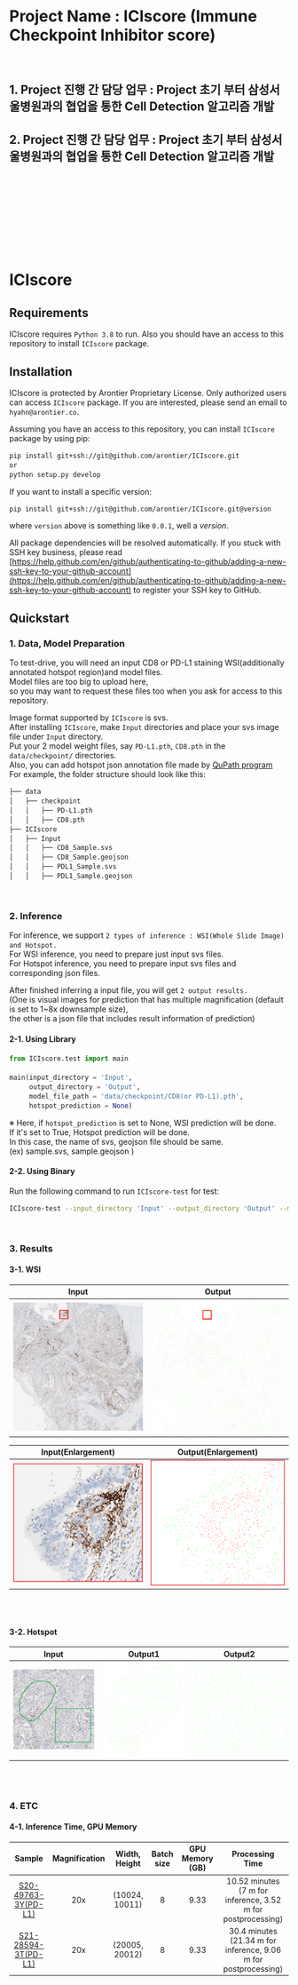 # Project Name : ICIscore (Immune Checkpoint Inhibitor score)

<br />

## 1. Project 진행 간 담당 업무 : Project 초기 부터 삼성서울병원과의 협업을 통한 Cell Detection 알고리즘 개발   
## 2. Project 진행 간 담당 업무 : Project 초기 부터 삼성서울병원과의 협업을 통한 Cell Detection 알고리즘 개발   






<br />
<br />
<br />
<br />

<br />
<br />

<br />
<br />


# ICIscore

## Requirements

ICIscore requires `Python 3.8` to run. Also you should have an access to this repository to install `ICIscore` package.

## Installation

ICIscore is protected by Arontier Proprietary License. 
Only authorized users can access `ICIscore` package.
If you are interested, please send an email to `hyahn@arontier.co`.

Assuming you have an access to this repository,
you can install `ICIscore` package by using pip:

```bash
pip install git+ssh://git@github.com/arontier/ICIscore.git   
or   
python setup.py develop
```

If you want to install a specific version:

```bash
pip install git+ssh://git@github.com/arontier/ICIscore.git@version
```

where `version` above is something like `0.0.1`, well a *version*.

All package dependencies will be resolved automatically.
If you stuck with SSH key business, please read [https://help.github.com/en/github/authenticating-to-github/adding-a-new-ssh-key-to-your-github-account](https://help.github.com/en/github/authenticating-to-github/adding-a-new-ssh-key-to-your-github-account) to register your SSH key to GitHub.

## Quickstart

### 1. Data, Model Preparation
To test-drive, you will need an input CD8 or PD-L1 staining WSI(additionally annotated hotspot region)and model files.   
Model files are too big to upload here,   
so you may want to request these files too when you ask for access to this repository.   

Image format supported by `ICIscore` is svs.   
After installing `ICIscore`, make `Input` directories and place your svs image file under `Input` directory.   
Put your 2 model weight files, say `PD-L1.pth`, `CD8.pth` in the `data/checkpoint/` directories.   
Also, you can add hotspot json annotation file made by [QuPath program](https://qupath.github.io/)    
For example, the folder structure should look like this:   

```bash
├── data
│   ├── checkpoint
│   │   ├── PD-L1.pth
│   │   ├── CD8.pth
├── ICIscore
│   ├── Input
│   │   ├── CD8_Sample.svs
│   │   ├── CD8_Sample.geojson
│   │   ├── PDL1_Sample.svs
│   │   ├── PDL1_Sample.geojson
``` 

<br />

### 2. Inference
For inference, we support `2 types of inference : WSI(Whole Slide Image) and Hotspot.`   
For WSI inference, you need to prepare just input svs files.   
For Hotspot inference, you need to prepare input svs files and corresponding json files.   

After finished inferring a input file, you will get `2 output results.`   
(One is visual images for prediction that has multiple magnification (default is set to 1~8x downsample size),   
the other is a json file that includes result information of prediction)

#### 2-1. Using Library

```python
from ICIscore.test import main

main(input_directory = 'Input',
     output_directory = 'Output',
     model_file_path = 'data/checkpoint/CD8(or PD-L1).pth',
     hotspot_prediction = None)
```

※ Here, if `hotspot_prediction` is set to None, WSI prediction will be done.   
If it's set to True, Hotspot prediction will be done.   
In this case, the name of svs, geojson file should be same.   
(ex) sample.svs, sample.geojson )   


#### 2-2. Using Binary
Run the following command to run `ICIscore-test` for test:

```bash
ICIscore-test --input_directory 'Input' --output_directory 'Output' --model_file_path './data/checkpoint/CD8(or PD-L1).pth' --hotspot_prediction None
```

<br />

### 3. Results

#### 3-1. WSI

| Input | Output |
|---|---|
|![doc/Input.PNG](./doc/Input.PNG)|![./doc/Output.PNG](./doc/Output.PNG)|   

| Input(Enlargement) | Output(Enlargement) |
|---|---|
|![doc/Input_Enlargement.PNG](./doc/Input_Enlargement.PNG)|![./doc/Output_Enlargement.PNG](./doc/Output_Enlargement.PNG)|

<br />
<br />

#### 3-2. Hotspot

| Input | Output1 | Output2 |
|---|---|---|
|![doc/Input_Hotspot.PNG](./doc/Input_Hotspot.PNG)|![./doc/Hotspot_Output1.png](./doc/Hotspot_Output1.png)|![./doc/Hotspot_Output2.png](./doc/Hotspot_Output2.png)|

<br />
<br />

### 4. ETC
#### 4-1. Inference Time, GPU Memory


|  Sample   | Magnification | Width, Height | Batch size | GPU Memory (GB) | Processing Time |
| :-------: | :-----------------: | :-----: | :------: | :------------: | :----: |
|    [S20-49763-3Y(PD-L1)](https://github.com/arontier/ICIscore/tree/master/doc/S20-49763-3Y(PD-L1).PNG) | 20x |   (10024, 10011)    |   8    | 9.33 |  10.52 minutes (7 m for inference, 3.52 m for postprocessing)  |
|    [S21-28594-3T(PD-L1)](https://github.com/arontier/ICIscore/tree/master/doc/S21-28594-3T(PD-L1).PNG) | 20x |   (20005, 20012)    |   8    | 9.33 |  30.4 minutes (21.34 m for inference, 9.06 m for postprocessing)  |
